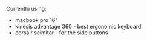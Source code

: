Currentlu using:
- macbook pro 16"
- kinesis advantage 360 - best ergonomic keyboard
- corsair scimitar - for the side buttons
